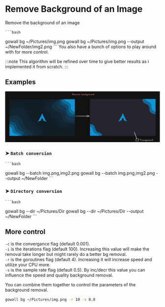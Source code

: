 # Remove Background of an Image

Remove the background of an image 

    ```bash
gowall bg ~/Pictures/img.png
gowall bg ~/Pictures/img.png --output ~/NewFolder/img2.png
    ``` 
You also have a bunch of options to play around with for more control.


:::note
 This algorithm will be refined over time to give better results as i implemented it from scratch.
:::

## Examples

![remove background](./img/bg.png)

### ➤  `Batch conversion`

    ```bash
gowall bg --batch img.png,img2.png
gowall bg --batch img.png,img2.png --output ~/NewFolder
    ``` 


### ➤  `Directory conversion`

    ```bash
gowall bg --dir ~/Pictures/Dir
gowall bg --dir ~/Pictures/Dir --output ~/NewFolder
    ``` 

## More control

`-c` is the convergance flag (default 0.001).   
`-i` is the iterations flag (default 100). Increasing this value will make the removal take longer but might rarely do a better bg removal.  
`-r` is the goroutines flag (default 4). Increasing it will increase speed and utilize your CPU more.  
`-s` is the sample rate flag (default 0.5). By inc/decr this value you can influence the speed and quality background removal.

You can combine them together to control the parameters of the background removal.
```bash
gowall bg ~/Pictures/img.png -r 10 -s 0.8
```